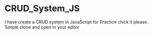 # CRUD_System_JS
I have create a CRUD system in JavaScript for Practice chick it please.
Simple clone and open in your editor
